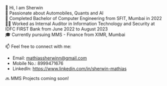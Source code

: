 👋 Hi, I am Sherwin  
💞️ Passionate about Automobiles, Quants and AI  
🌱 Completed Bachelor of Computer Engineering from SFIT, Mumbai in 2022  
👨‍💻 Worked as Internal Auditor in Information Technology and Security at IDFC FIRST Bank from June 2022 to August 2023  
🎓 Currently pursuing MMS - Finance from XIMR, Mumbai  

📫 Feel free to connect with me:
- Email: mathiassherwinn@gmail.com  
- Mobile No.: 8999471676
- LinkedIn: https://www.linkedin.com/in/sherwin-mathias

  
🔜 MMS Projects coming soon!  
